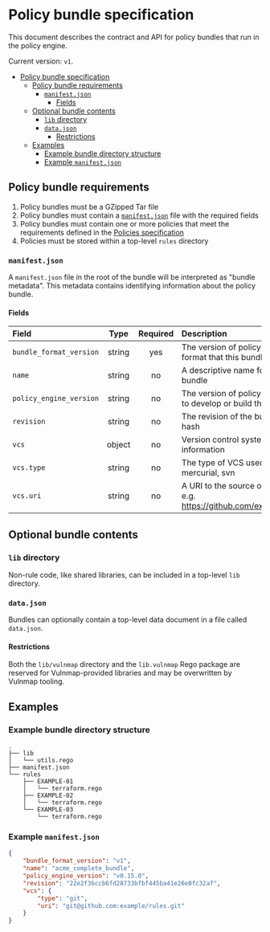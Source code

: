 # Policy bundle specification

This document describes the contract and API for policy bundles that run in the policy engine.

Current version: `v1`.

- [Policy bundle specification](#policy-bundle-specification)
  - [Policy bundle requirements](#policy-bundle-requirements)
    - [`manifest.json`](#manifestjson)
      - [Fields](#fields)
  - [Optional bundle contents](#optional-bundle-contents)
    - [`lib` directory](#lib-directory)
    - [`data.json`](#datajson)
      - [Restrictions](#restrictions)
  - [Examples](#examples)
    - [Example bundle directory structure](#example-bundle-directory-structure)
    - [Example `manifest.json`](#example-manifestjson)

## Policy bundle requirements

1. Policy bundles must be a GZipped Tar file
2. Policy bundles must contain a [`manifest.json`](#manifestjson) file with the required fields
3. Policy bundles must contain one or more policies that meet the requirements defined in the
   [Policies specification](policy_spec.md)
4. Policies must be stored within a top-level `rules` directory

### `manifest.json`

A `manifest.json` file in the root of the bundle will be interpreted as "bundle metadata". This
metadata contains identifying information about the policy bundle.

#### Fields

| Field                   |  Type  | Required | Description                                                                  |
| :---------------------- | :----: | :------: | :--------------------------------------------------------------------------- |
| `bundle_format_version` | string |   yes    | The version of policy engine bundle format that this bundle conforms to      |
| `name`                  | string |    no    | A descriptive name for the rule bundle                                       |
| `policy_engine_version` | string |    no    | The version of policy engine used to develop or build this bundle            |
| `revision`              | string |    no    | The revision of the bundle, e.g. a Git hash                                  |
| `vcs`                   | object |    no    | Version control system (VCS) information                                     |
| `vcs.type`              | string |    no    | The type of VCS used, e.g. git, mercurial, svn                               |
| `vcs.uri`               | string |    no    | A URI to the source of this bundle, e.g. https://github.com/example/policies |

## Optional bundle contents

### `lib` directory

Non-rule code, like shared libraries, can be included in a top-level `lib` directory.

### `data.json`

Bundles can optionally contain a top-level data document in a file called `data.json`.

#### Restrictions

Both the `lib/vulnmap` directory and the `lib.vulnmap` Rego package are reserved for Vulnmap-provided
libraries and may be overwritten by Vulnmap tooling.

## Examples

### Example bundle directory structure

```
.
├── lib
│   └── utils.rego
├── manifest.json
└── rules
    ├── EXAMPLE-01
    │   └── terraform.rego
    ├── EXAMPLE-02
    │   └── terraform.rego
    └── EXAMPLE-03
        └── terraform.rego
```

### Example `manifest.json`

```json
{
    "bundle_format_version": "v1",
    "name": "acme_complete_bundle",
    "policy_engine_version": "v0.15.0",
    "revision": "22e2f3bccb6fd28733bfbf445ba41e26e0fc32af",
    "vcs": {
        "type": "git",
        "uri": "git@github.com:example/rules.git"
    }
}
```
